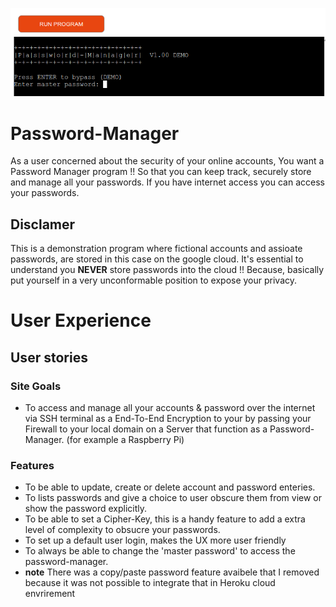 ![password-manager-scr01.png](images/password-manager-scr01.png)
# Password-Manager
As a user concerned about the security of your online accounts,
You want a Password Manager program !!
So that you can keep track, securely store and manage all your passwords.
If you have internet access you can access your passwords.

## Disclamer 

This is a demonstration program where fictional accounts and assioate passwords,
are stored in this case on the google cloud.
It's essential to understand you **NEVER** store passwords into the cloud !! Because,
basically put yourself in a very unconformable position to expose your privacy.

# User Experience 
## User stories

### Site Goals
* To access and manage all your accounts & password over the internet via SSH terminal as a End-To-End Encryption 
to your by passing your Firewall to your local domain on a Server that function as a Password-Manager. (for example a Raspberry Pi)
### Features
* To be able to update, create or delete account and password enteries.
* To lists passwords and give a choice to user obscure them from view or show the password explicitly.
* To be able to set a Cipher-Key, this is a handy feature to add a extra level of complexity to obsucre your passwords. 
* To set up a default user login, makes the UX more user friendly
* To always be able to change the 'master password' to access the password-manager.
* **note** There was a copy/paste password feature avaibele that I removed because it was not possible to integrate that
in Heroku cloud envrirement

